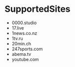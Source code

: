 # SupportedSites

- 0000.studio
- 17.live
- 1news.co.nz
- 1tv.ru
- 20min.ch
- 247sports.com
- abema.tv
- youtube.com

